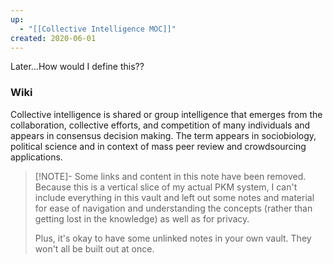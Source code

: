 ```yaml
---
up:
  - "[[Collective Intelligence MOC]]"
created: 2020-06-01
---
```

Later...How would I define this??

### Wiki
Collective intelligence is shared or group intelligence that emerges from the collaboration, collective efforts, and competition of many individuals and appears in consensus decision making. The term appears in sociobiology, political science and in context of mass peer review and crowdsourcing applications.

> [!NOTE]- Some links and content in this note have been removed.
> Because this is a vertical slice of my actual PKM system, I can't include everything in this vault and left out some notes and material for ease of navigation and understanding the concepts (rather than getting lost in the knowledge) as well as for privacy. 
>  
> Plus, it's okay to have some unlinked notes in your own vault. They won't all be built out at once.
